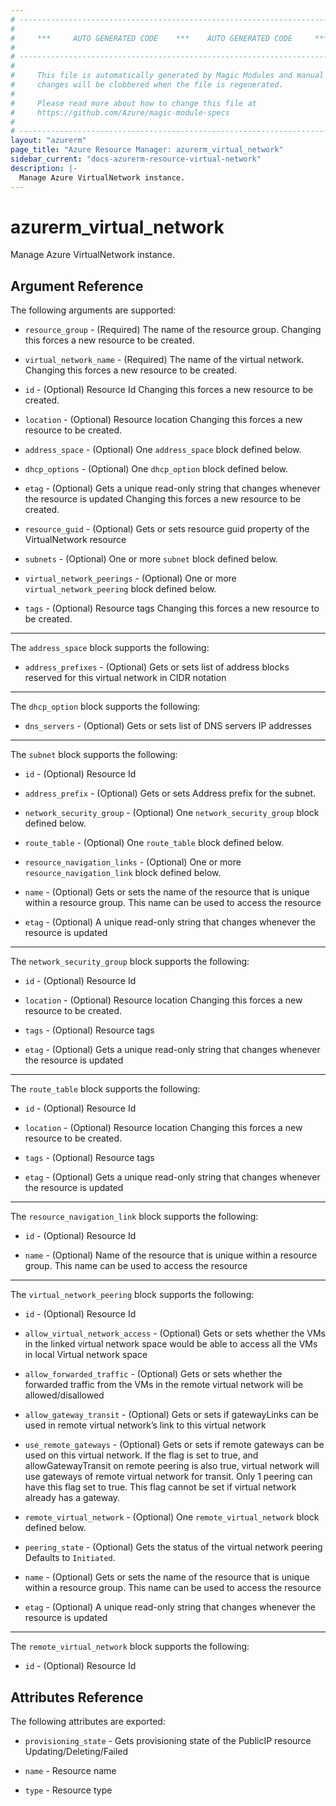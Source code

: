 ```yaml
---
# ----------------------------------------------------------------------------
#
#     ***     AUTO GENERATED CODE    ***    AUTO GENERATED CODE     ***
#
# ----------------------------------------------------------------------------
#
#     This file is automatically generated by Magic Modules and manual
#     changes will be clobbered when the file is regenerated.
#
#     Please read more about how to change this file at
#     https://github.com/Azure/magic-module-specs
#
# ----------------------------------------------------------------------------
layout: "azurerm"
page_title: "Azure Resource Manager: azurerm_virtual_network"
sidebar_current: "docs-azurerm-resource-virtual-network"
description: |-
  Manage Azure VirtualNetwork instance.
---
```


# azurerm_virtual_network

Manage Azure VirtualNetwork instance.


## Argument Reference

The following arguments are supported:

* `resource_group` - (Required) The name of the resource group. Changing this forces a new resource to be created.

* `virtual_network_name` - (Required) The name of the virtual network. Changing this forces a new resource to be created.

* `id` - (Optional) Resource Id Changing this forces a new resource to be created.

* `location` - (Optional) Resource location Changing this forces a new resource to be created.

* `address_space` - (Optional) One `address_space` block defined below.

* `dhcp_options` - (Optional) One `dhcp_option` block defined below.

* `etag` - (Optional) Gets a unique read-only string that changes whenever the resource is updated Changing this forces a new resource to be created.

* `resource_guid` - (Optional) Gets or sets resource guid property of the VirtualNetwork resource

* `subnets` - (Optional) One or more `subnet` block defined below.

* `virtual_network_peerings` - (Optional) One or more `virtual_network_peering` block defined below.

* `tags` - (Optional) Resource tags Changing this forces a new resource to be created.

---

The `address_space` block supports the following:

* `address_prefixes` - (Optional) Gets or sets list of address blocks reserved for this virtual network in CIDR notation

---

The `dhcp_option` block supports the following:

* `dns_servers` - (Optional) Gets or sets list of DNS servers IP addresses

---

The `subnet` block supports the following:

* `id` - (Optional) Resource Id

* `address_prefix` - (Optional) Gets or sets Address prefix for the subnet.

* `network_security_group` - (Optional) One `network_security_group` block defined below.

* `route_table` - (Optional) One `route_table` block defined below.

* `resource_navigation_links` - (Optional) One or more `resource_navigation_link` block defined below.

* `name` - (Optional) Gets or sets the name of the resource that is unique within a resource group. This name can be used to access the resource

* `etag` - (Optional) A unique read-only string that changes whenever the resource is updated


---

The `network_security_group` block supports the following:

* `id` - (Optional) Resource Id

* `location` - (Optional) Resource location Changing this forces a new resource to be created.

* `tags` - (Optional) Resource tags

* `etag` - (Optional) Gets a unique read-only string that changes whenever the resource is updated

---

The `route_table` block supports the following:

* `id` - (Optional) Resource Id

* `location` - (Optional) Resource location Changing this forces a new resource to be created.

* `tags` - (Optional) Resource tags

* `etag` - (Optional) Gets a unique read-only string that changes whenever the resource is updated

---

The `resource_navigation_link` block supports the following:

* `id` - (Optional) Resource Id

* `name` - (Optional) Name of the resource that is unique within a resource group. This name can be used to access the resource

---

The `virtual_network_peering` block supports the following:

* `id` - (Optional) Resource Id

* `allow_virtual_network_access` - (Optional) Gets or sets whether the VMs in the linked virtual network space would be able to access all the VMs in local Virtual network space

* `allow_forwarded_traffic` - (Optional) Gets or sets whether the forwarded traffic from the VMs in the remote virtual network will be allowed/disallowed

* `allow_gateway_transit` - (Optional) Gets or sets if gatewayLinks can be used in remote virtual network’s link to this virtual network

* `use_remote_gateways` - (Optional) Gets or sets if remote gateways can be used on this virtual network. If the flag is set to true, and allowGatewayTransit on remote peering is also true, virtual network will use gateways of remote virtual network for transit. Only 1 peering can have this flag set to true. This flag cannot be set if virtual network already has a gateway.

* `remote_virtual_network` - (Optional) One `remote_virtual_network` block defined below.

* `peering_state` - (Optional) Gets the status of the virtual network peering Defaults to `Initiated`.

* `name` - (Optional) Gets or sets the name of the resource that is unique within a resource group. This name can be used to access the resource

* `etag` - (Optional) A unique read-only string that changes whenever the resource is updated


---

The `remote_virtual_network` block supports the following:

* `id` - (Optional) Resource Id

## Attributes Reference

The following attributes are exported:

* `provisioning_state` - Gets provisioning state of the PublicIP resource Updating/Deleting/Failed

* `name` - Resource name

* `type` - Resource type
